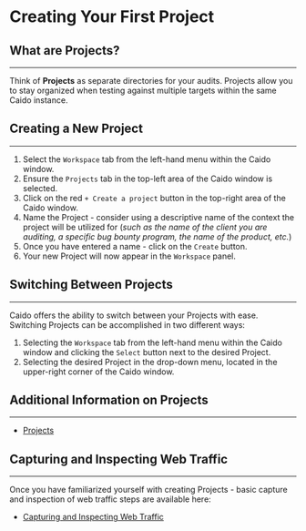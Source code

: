# Creating Your First Project

## What are Projects?

---

Think of **Projects** as separate directories for your audits. Projects allow you to stay organized when testing against multiple targets within the same Caido instance.

## Creating a New Project

---

1. Select the `Workspace` tab from the left-hand menu within the Caido window.
2. Ensure the `Projects` tab in the top-left area of the Caido window is selected.
3. Click on the red `+ Create a project` button in the top-right area of the Caido window.
4. Name the Project - consider using a descriptive name of the context the project will be utilized for (_such as the name of the client you are auditing, a specific bug bounty program, the name of the product, etc._)
5. Once you have entered a name - click on the `Create` button.
6. Your new Project will now appear in the `Workspace` panel.

## Switching Between Projects

---

Caido offers the ability to switch between your Projects with ease. Switching Projects can be accomplished in two different ways:

1. Selecting the `Workspace` tab from the left-hand menu within the Caido window and clicking the `Select` button next to the desired Project.
2. Selecting the desired Project in the drop-down menu, located in the upper-right corner of the Caido window.

## Additional Information on Projects

---

- [Projects](../../features/workspace/projects.md)

## Capturing and Inspecting Web Traffic

---

Once you have familiarized yourself with creating Projects - basic capture and inspection of web traffic steps are available here:

- [Capturing and Inspecting Web Traffic](./traffic.md)
